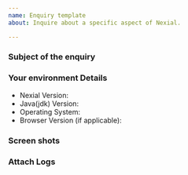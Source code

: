 ```yaml
---
name: Enquiry template
about: Inquire about a specific aspect of Nexial.

---
```


### Subject of the enquiry
<!-- Describe your issue here. -->

### Your environment Details
<!-- Provide your environment Details -->
* Nexial Version: 
* Java(jdk) Version:
* Operating System: 
* Browser Version (if applicable): 

### Screen shots
<!-- Pictures speak more than words -->

### Attach Logs
<!-- Add Logs so that we can trace what went wrong. -->
